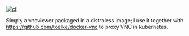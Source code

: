 [![ci](https://github.com/toelke/docker-vncviewer/actions/workflows/build-docker.yaml/badge.svg?branch=main)](https://github.com/toelke/docker-vncviewer/actions/workflows/build-docker.yaml)

Simply a vncviewer packaged in a distroless image; I use it together with https://github.com/toelke/docker-vnc to proxy VNC in kubernetes.
